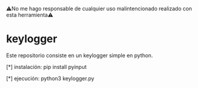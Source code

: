 ⚠No me hago responsable de cualquier uso malintencionado realizado con esta herramienta⚠


# keylogger
Este repositorio consiste en un keylogger simple en python.

[*] instalación:
  pip install pyinput


[*] ejecución:
  python3 keylogger.py

